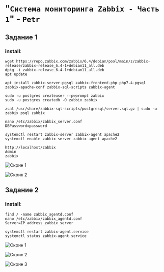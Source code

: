 # "`Система мониторинга Zabbix - Часть 1`" - `Petr`

## Задание 1

### install:

```
wget https://repo.zabbix.com/zabbix/6.4/debian/pool/main/z/zabbix-release/zabbix-release_6.4-1+debian11_all.deb
dpkg -i zabbix-release_6.4-1+debian11_all.deb
apt update

apt install zabbix-server-pgsql zabbix-frontend-php php7.4-pgsql zabbix-apache-conf zabbix-sql-scripts zabbix-agent

sudo -u postgres createuser --pwprompt zabbix
sudo -u postgres createdb -O zabbix zabbix

zcat /usr/share/zabbix-sql-scripts/postgresql/server.sql.gz | sudo -u zabbix psql zabbix

nano /etc/zabbix/zabbix_server.conf
DBPassword=password

systemctl restart zabbix-server zabbix-agent apache2
systemctl enable zabbix-server zabbix-agent apache2

http://localhost/zabbix
Admin
zabbix
```

![Скрин 1](https://github.com/tprvx/Netology-Homeworks/blob/8.5-Netology/img_homework/1.1.png?raw=true)

![Скрин 2](https://github.com/tprvx/Netology-Homeworks/blob/8.5-Netology/img_homework/1.2.png?raw=true)

## Задание 2

### install:

```
find / -name zabbix_agentd.conf
nano /etc/zabbix/zabbix_agentd.conf
Server=IP_address_zabbix_server

systemctl restart zabbix-agent.service
systemctl status zabbix-agent.service
```

![Скрин 1](https://github.com/tprvx/Netology-Homeworks/blob/8.5-Netology/img_homework/2.1.png?raw=true)

![Скрин 2](https://github.com/tprvx/Netology-Homeworks/blob/8.5-Netology/img_homework/2.2.png?raw=true)

![Скрин 3](https://github.com/tprvx/Netology-Homeworks/blob/8.5-Netology/img_homework/2.3.png?raw=true)

